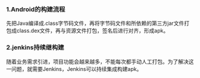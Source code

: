 ### 1.Android的构建流程

先把Java编译成.class字节码文件，再将字节码文件和所依赖的第三方jar文件打包成class.dex文件，再与资源文件打包，签名后进行对齐，形成apk。

### 2.jenkins持续继构建

随着业务需求引进，项目功能会越来越多，不能每次都手动人工打包。为了解决这一问题，就需要Jenkins，Jenkins可以持续集成构建apk。
